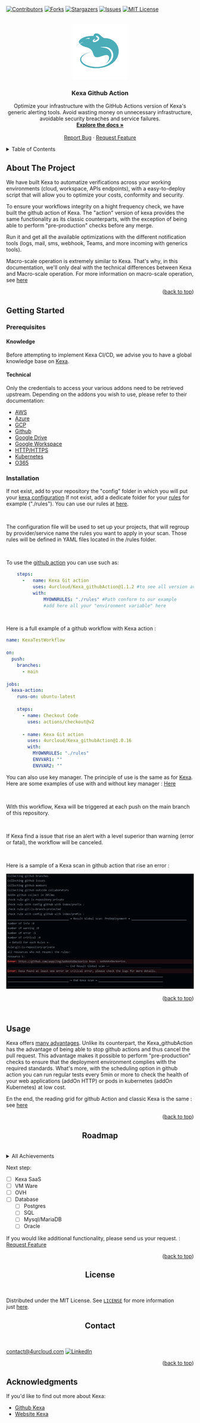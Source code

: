 <div id="top"></div>
<!--
*** Thanks for checking out the Best-README-Template. If you have a suggestion
*** that would make this better, please fork the repo and create a pull request
*** or simply open an issue with the tag "enhancement".
*** Don't forget to give the project a star!
*** Thanks again! Now go create something AMAZING! :D
-->



<!-- PROJECT SHIELDS -->
<!--
*** I'm using markdown "reference style" links for readability.
*** Reference links are enclosed in brackets [ ] instead of parentheses ( ).
*** See the bottom of this document for the declaration of the reference variables
*** for contributors-url, forks-url, etc. This is an optional, concise syntax you may use.
*** https://www.markdownguide.org/basic-syntax/#reference-style-links
-->
[![Contributors][contributors-shield]][contributors-url]
[![Forks][forks-shield]][forks-url]
[![Stargazers][stars-shield]][stars-url]
[![Issues][issues-shield]][issues-url]
[![MIT License][license-shield]][license-url]



<!-- PROJECT LOGO -->
<br />
<div align="center">
  <a href="https://github.com/4urcloud/Kexa_githubAction">
    <img src="images/kexa-no-background-color.png" alt="Logo" height="150">
  </a>

  <h3 align="center">Kexa Github Action</h3>

  <p align="center">
    Optimize your infrastructure with the GitHub Actions version of Kexa's generic alerting tools. Avoid wasting money on unnecessary infrastructure, avoidable security breaches and service failures.
    <br />
    <a href="https://github.com/4urcloud/Kexa_githubAction"><strong>Explore the docs »</strong></a>
    <br />
    <br />
    <a href="https://github.com/4urcloud/Kexa_githubAction/issues">Report Bug</a>
    ·
    <a href="https://github.com/4urcloud/Kexa_githubAction/issues">Request Feature</a>
  </p>
</div>



<!-- TABLE OF CONTENTS -->
<details>
  <summary>Table of Contents</summary>
  <ol>
    <li>
      <a href="#about-the-project">About The Project</a>
    </li>
    <li>
      <a href="#getting-started">Getting Started</a>
      <ul>
        <li><a href="#prerequisites">Prerequisites</a></li>
        <li><a href="#installation">Installation</a></li>
      </ul>
    </li>
    <li><a href="#usage">Usage</a></li>
    <li><a href="#roadmap">Roadmap</a></li>
    <li><a href="#contributing">Contributing</a></li>
    <li><a href="#license">License</a></li>
    <li><a href="#contact">Contact</a></li>
    <li><a href="#acknowledgments">Acknowledgments</a></li>
  </ol>
</details>



<!-- ABOUT THE PROJECT -->
## About The Project

We have built Kexa to automatize verifications across your working environments (cloud, workspace, APIs endpoints), with a easy-to-deploy script that will allow you to optimize your costs, conformity and security.

To ensure your workflows integrity on a hight frequency check, we have built the github action of Kexa. The "action" version of kexa provides the same functionality as its classic counterparts, with the exception of being able to perform "pre-production" checks before any merge.

Run it and get all the available optimizations with the different notification tools (logs, mail, sms, webhook, Teams, and more incoming with generics tools).

Macro-scale operation is extremely similar to Kexa. That's why, in this documentation, we'll only deal with the technical differences between Kexa and Macro-scale operation.
For more information on macro-scale operation, see [here](https://github.com/4urcloud/Kexa/blob/main/documentation/Documentation-Kexa.md)

<p align="right">(<a href="#top">back to top</a>)</p>



<!-- GETTING STARTED -->
## Getting Started

### Prerequisites

#### Knowledge

Before attempting to implement Kexa CI/CD, we advise you to have a global knowledge base on [Kexa](https://github.com/4urcloud/Kexa/blob/main/documentation/Documentation-Kexa.md).

#### Technical

Only the credentials to access your various addons need to be retrieved upstream.
Depending on the addons you wish to use, please refer to their documentation:

- [AWS](./documentation/AWS.md)
- [Azure](./documentation/Azure.md)
- [GCP](./documentation/GCP.md)
- [Github](./documentation/Github.md)
- [Google Drive](./documentation/GoogleDrive.md)
- [Google Workspace](./documentation/GoogleWorkspace.md)
- [HTTP/HTTPS](./documentation/HTTP.md)
- [Kubernetes](./documentation/Kubernetes.md)
- [O365](./documentation/O365.md)

### Installation

If not exist, add to your repository the "config" folder in which you will put your [kexa configuration](https://github.com/4urcloud/Kexa/blob/main/documentation/Documentation-Kexa.md#global-configuration)
If not exist, add a dedicate folder for your [rules](https://github.com/4urcloud/Kexa/blob/main/documentation/Documentation-Kexa.md#rules-editing) for example ("./rules").
You can use our rules at [here](https://github.com/4urcloud/Kexa/tree/main/Kexa/rules).

<br/>

The configuration file will be used to set up your projects, that will regroup by provider/service name the rules you want to apply in your scan.
Those rules will be defined in YAML files located in the /rules folder.

<br/>

To use the [github action](https://docs.github.com/fr/actions/learn-github-actions/understanding-github-actions) you can use such as:

```yaml
    steps:
      -   name: Kexa Git action
          uses: 4urcloud/Kexa_githubAction@1.1.2 #to see all version available : https://github.com/4urcloud/Kexa_githubAction/releases
          with:
              MYOWNRULES: "./rules" #Path conform to our example
              #add here all your "environment variable" here
```

<br/>

Here is a full example of a github workflow with Kexa action :
```yaml
name: KexaTestWorkflow

on:
  push:
    branches:
      - main

jobs:
  kexa-action:
    runs-on: ubuntu-latest

    steps:
      - name: Checkout Code
        uses: actions/checkout@v2

      - name: Kexa Git action
        uses: 4urcloud/Kexa_githubAction@1.0.16
        with:
          MYOWNRULES: "./rules"
          ENVVAR1: ""
          ENVVAR2: ""
```

You can also use key manager. The principle of use is the same as for [Kexa](https://github.com/4urcloud/Kexa/blob/main/documentation/Documentation-Kexa.md#password-manager). Here are some examples of use with and without key manager : [Here](./documentation/github/)

</br>

With this workflow, Kexa will be triggered at each push on the main branch of this repository.

<br/>

If Kexa find a issue that rise an alert with a level superior than warning (error or fatal), the workflow will be canceled.

<br/>

Here is a sample of a Kexa scan in github action that rise an error :

<div align="center">
	
![github-action-scan](./images/scan-gitaction.png)

</div>

<p align="right">(<a href="#top">back to top</a>)</p>

<br/>

<!-- USAGE EXAMPLES -->
## Usage

Kexa offers [many advantages](./documentation/Documentation-Kexa.md#utility-examples). Unlike its counterpart, the Kexa_githubAction has the advantage of being able to stop github actions and thus cancel the pull request. This advantage makes it possible to perform "pre-production" checks to ensure that the deployment environment complies with the required standards. What's more, with the scheduling option in github action you can run regular tests every 5min or more to check the health of your web applications (addOn HTTP) or pods in kubernetes (addOn Kubernetes) at low cost.

En the end, the reading grid for github Action and classic Kexa is the same : see [here](https://github.com/4urcloud/Kexa#results-explanation)

<p align="right">(<a href="#top">back to top</a>)</p>

## <div align="center" id="roadmap">**Roadmap**</div>
<br/>

<details>
<summary>All Achievements</summary>

- ✅ Setting notification levels

<div class='spliter_code'></div>

- ✅ Aws check in:
    - ✅ ec2Instance
    - ✅ ec2SG
    - ✅ ec2Volume
    - ✅ rds
    - ✅ resourceGroup
    - ✅ tagsValue
    - ✅ ecsCluster
    - ✅ ecrRepository
- ✅ Azure check in:
    - ✅ vm
    - ✅ rg
    - ✅ disk
    - ✅ nsg
    - ✅ virtualNetwork
    - ✅ networkInterfaces
    - ✅ aks
    - ✅ mlWorkspace
    - ✅ mlJobs
    - ✅ mlComputes
    - ✅ mlSchedule
- ✅ Gcp check in:
    - ✅ tasks_queue
    - ✅ compute
    - ✅ storage
    - ✅ project
    - ✅ billingAccount
    - ✅ cluster
    - ✅ workflows
    - ✅ websecurity
    - ✅ connector
    - ✅ vmware
    - ✅ namespace
    - ✅ certificate
    - ✅ secret
    - ✅ connectivity_test
    - ✅ resource_settings
    - ✅ redis_instance
    - ✅ os_config
    - ✅ org_policy_constraint
    - ✅ airflow_image_version
    - ✅ disk
    - ✅ compute_item
- ✅ Github check in:
    - ✅ repositories
    - ✅ branches
    - ✅ issues
    - ✅ organizations
    - ✅ members
    - ✅ teams
    - ✅ teamProjects
    - ✅ teamMembers
    - ✅ teamRepositories
    - ✅ outsideCollaborators
- ✅ GoogleDrive check in:
    - ✅ files
- ✅ GoogleWorkspace check in:
    - ✅ user
    - ✅ domain
    - ✅ group
    - ✅ role
    - ✅ orgaunit
    - ✅ calendar
    - ✅ file
    - ✅ drive
- ✅ Http check in:
    - ✅ request
- ✅ Kubernetes check in:
    - ✅ namespaces
    - ✅ pods
    - ✅ services
    - ✅ helm
    - ✅ configmap
    - ✅ deployment
    - ✅ replicaset
    - ✅ statefulset
    - ✅ daemonset
    - ✅ ingress
    - ✅ persistentvolume
    - ✅ persistentvolumeclaim
    - ✅ secret
    - ✅ serviceaccount
    - ✅ storageclass
    - ✅ networkpolicy
    - ✅ event
    - ✅ node
    - ✅ apiservice
    - ✅ lease
    - ✅ componentstatus
    - ✅ limitrange
    - ✅ resourcequota
    - ✅ podtemplate
- ✅ O365 check in:
    - ✅ sku
    - ✅ user
    - ✅ domain
    - ✅ secure_score
    - ✅ auth_methods
    - ✅ organization
    - ✅ directory_role
    - ✅ sp
    - ✅ alert
    - ✅ incident
    - ✅ app_access_policy
    - ✅ group
    - ✅ policy
    - ✅ conditional_access
    - ✅ sharepoint_settings

<div class='spliter_code'></div>

</details>

Next step:

- [ ] Kexa SaaS
- [ ] VM Ware
- [ ] OVH
- [ ] Database
	- [ ] Postgres
	- [ ] SQL
	- [ ] Mysql/MariaDB
	- [ ] Oracle

If you would like additional functionality, please send us your request. : <a href="https://github.com/4urcloud/Kexa/issues">Request Feature</a>
<p align="right">(<a href="#top">back to top</a>)</p>

## <div align="center" id="license">**License**</div>
<br/>

Distributed under the MIT License. See [`LICENSE`](https://github.com/4urcloud/Kexa_githubAction/blob/main/LICENCE) for more information just [here](https://github.com/4urcloud/Kexa_githubAction/blob/main/LICENCE).


## <div align="center" id="contact">**Contact**</div>
<br/>

[contact@4urcloud.com](mailto:contact@4urcloud.com)
[![LinkedIn][linkedin-shield]][linkedin-url]

<p align="right">(<a href="#top">back to top</a>)</p>

<!-- ACKNOWLEDGMENTS -->
## Acknowledgments

If you'd like to find out more about Kexa:

* [Github Kexa](https://github.com/4urcloud/Kexa)
* [Website Kexa](https://www.kexa.io/)

[linkedin-shield]: https://img.shields.io/badge/-LinkedIn-black.svg?style=for-the-badge&logo=linkedin&colorB=555
[linkedin-url]: https://www.linkedin.com/company/4urcloud/
[contributors-shield]: https://img.shields.io/github/contributors/4urcloud/Kexa_githubAction.svg?style=for-the-badge
[contributors-url]: https://github.com/4urcloud/Kexa_githubAction/graphs/contributors
[forks-shield]: https://img.shields.io/github/forks/4urcloud/Kexa_githubAction.svg?style=for-the-badge
[forks-url]: https://github.com/4urcloud/Kexa_githubAction/network/members
[stars-shield]: https://img.shields.io/github/stars/4urcloud/Kexa_githubAction.svg?style=for-the-badge
[stars-url]: https://github.com/4urcloud/Kexa_githubAction/stargazers
[issues-shield]: https://img.shields.io/github/issues/4urcloud/Kexa_githubAction.svg?style=for-the-badge
[issues-url]: https://github.com/4urcloud/Kexa_githubAction/issues
[license-shield]: https://img.shields.io/github/license/4urcloud/Kexa_githubAction.svg?style=for-the-badge
[license-url]: https://github.com/4urcloud/Kexa_githubAction/blob/master/LICENSE.txt
